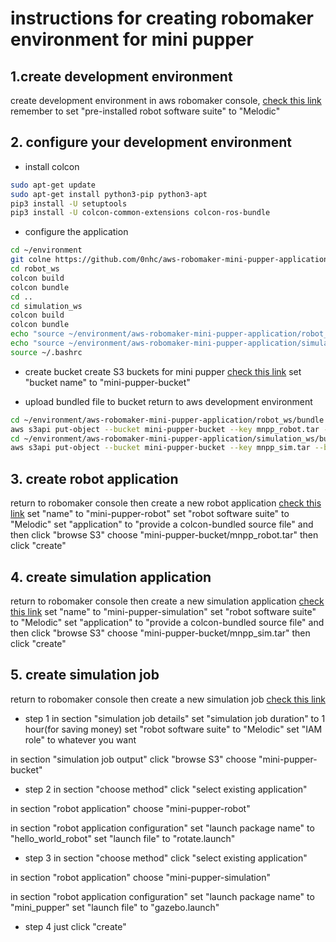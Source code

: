 # instructions for creating robomaker environment for mini pupper
## 1.create development environment
create development environment in aws robomaker console,
[check this link](https://ap-northeast-1.console.aws.amazon.com/robomaker/home?region=ap-northeast-1#ides/new)
remember to set "pre-installed robot software suite" to "Melodic"

## 2. configure your development environment
* install colcon
```sh
sudo apt-get update
sudo apt-get install python3-pip python3-apt
pip3 install -U setuptools
pip3 install -U colcon-common-extensions colcon-ros-bundle
```

* configure the application
```sh
cd ~/environment
git colne https://github.com/0nhc/aws-robomaker-mini-pupper-application.git
cd robot_ws
colcon build
colcon bundle
cd ..
cd simulation_ws
colcon build
colcon bundle
echo "source ~/environment/aws-robomaker-mini-pupper-application/robot_ws/install/setup.bash" >> ~/.bashrc
echo "source ~/environment/aws-robomaker-mini-pupper-application/simulation_ws/install/setup.bash" >> ~/.bashrc
source ~/.bashrc
```

* create bucket
create S3 buckets for mini pupper
[check this link](https://s3.console.aws.amazon.com/s3/bucket/create?region=ap-northeast-1)
set "bucket name" to "mini-pupper-bucket"

* upload bundled file to bucket
return to aws development environment
```sh
cd ~/environment/aws-robomaker-mini-pupper-application/robot_ws/bundle
aws s3api put-object --bucket mini-pupper-bucket --key mnpp_robot.tar --body output.tar
cd ~/environment/aws-robomaker-mini-pupper-application/simulation_ws/bundle
aws s3api put-object --bucket mini-pupper-bucket --key mnpp_sim.tar --body output.tar
```

## 3. create robot application
return to robomaker console
then create a new robot application
[check this link](https://ap-northeast-1.console.aws.amazon.com/robomaker/home?region=ap-northeast-1#robotApplications/new)
set "name" to "mini-pupper-robot"
set "robot software suite" to "Melodic"
set "application" to "provide a colcon-bundled source file"
and then click "browse S3"
choose "mini-pupper-bucket/mnpp_robot.tar"
then click "create"

## 4. create simulation application
return to robomaker console
then create a new simulation application
[check this link](https://ap-northeast-1.console.aws.amazon.com/robomaker/home?region=ap-northeast-1#robotApplications/new)
set "name" to "mini-pupper-simulation"
set "robot software suite" to "Melodic"
set "application" to "provide a colcon-bundled source file"
and then click "browse S3"
choose "mini-pupper-bucket/mnpp_sim.tar"
then click "create"

## 5. create simulation job
return to robomaker console
then create a new simulation job
[check this link](https://ap-northeast-1.console.aws.amazon.com/robomaker/home?region=ap-northeast-1#simulationJobs/new)
* step 1
in section "simulation job details"
set "simulation job duration" to 1 hour(for saving money)
set "robot software suite" to "Melodic"
set "IAM role" to whatever you want

in section "simulation job output"
click "browse S3"
choose "mini-pupper-bucket"

* step 2
in section "choose method"
click "select existing application"

in section "robot application"
choose "mini-pupper-robot"

in section "robot application configuration"
set "launch package name" to "hello_world_robot"
set "launch file" to "rotate.launch"

* step 3
in section "choose method"
click "select existing application"

in section "robot application"
choose "mini-pupper-simulation"

in section "robot application configuration"
set "launch package name" to "mini_pupper"
set "launch file" to "gazebo.launch"

* step 4
just click "create"
